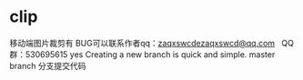 # clip
移动端图片裁剪有 BUG可以联系作者qq：zaqxswcdezaqxswcd@qq.com   QQ群：530695615
yes
Creating a new branch is quick and simple.
master branch 分支提交代码
